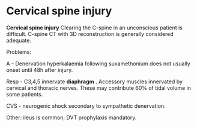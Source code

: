 ---
---
# Cervical spine injury

**Cervical spine injury** Clearing the C-spine in an unconscious patient
is difficult. C-spine CT with 3D reconstruction is generally considered
adequate.

Problems:

A - Denervation hyperkalaemia following suxamethonium does not usually
onset until 48h after injury.

Resp - C3,4,5 innervate **diaphragm** . Accessory muscles innervated by
cervical and thoracic nerves. These may contribute 60% of tidal volume
in some patients.

CVS - neurogenic shock secondary to sympathetic denervation.

Other: ileus is common; DVT prophylaxis mandatory.
